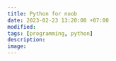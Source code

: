 ```yaml
---
title: Python for noob
date: 2023-02-23 13:20:00 +07:00
modified:
tags: [programming, python]
description:
image: 
---
```


